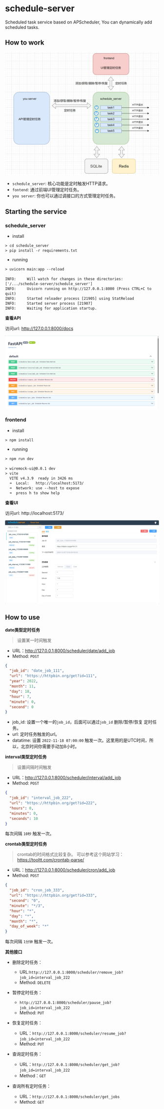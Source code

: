 # schedule-server

Scheduled task service based on APScheduler, You can dynamically add scheduled tasks.

## How to work

![](/image/schedule.png)

* `schedule_server`: 核心功能是定时触发HTTP请求。
* `fontend`: 通过前端UI管理定时任务。
* `you server`: 你也可以通过调接口的方式管理定时任务。

## Starting the service

### schedule_server

* install 

```shell
> cd schedule_server
> pip install -r requirements.txt
```

* running

```shell
> uvicorn main:app --reload

INFO:     Will watch for changes in these directories: ['/.../schedule-server/schedule_server']
INFO:     Uvicorn running on http://127.0.0.1:8000 (Press CTRL+C to quit)
INFO:     Started reloader process [21905] using StatReload
INFO:     Started server process [21907]
INFO:     Waiting for application startup.
```

__查看API__

访问url: http://127.0.0.1:8000/docs

![](/image/api_doc.png)


### frontend

* install 

```shell
> npm install
```

* running

```shell
> npm run dev

> wiremock-ui@0.0.1 dev
> vite
  VITE v4.3.9  ready in 3426 ms
  ➜  Local:   http://localhost:5173/
  ➜  Network: use --host to expose
  ➜  press h to show help
```

__查看UI__

访问url: http://localhost:5173/

![](/image/frontend.png)

## How to use

__date类型定时任务__

> 设置某一时间触发

* URL：http://127.0.0.1:8000/scheduler/date/add_job
* Method: `POST`

```json
{
  "job_id": "date_job_111",
  "url": "https://httpbin.org/get?id=111",
  "year": 2022,
  "month": 11,
  "day": 18,
  "hour": 7,
  "minute": 0,
  "second": 0
}
```

* job_id: 设置一个唯一的`job_id`，后面可以通过`job_id` 删除/暂停/恢复 定时任务。 
* url: 定时任务触发的url。
* datatime: 设置 `2022-11-18 07:00:00` 触发一次。这里用的是UTC时间，所以，北京时间你需要手动加8小时。


__interval类型定时任务__

> 设置间隔时间触发

* URL：http://127.0.0.1:8000/scheduler/interval/add_job
* Method: `POST`

```json
{
  "job_id": "interval_job_222",
  "url": "https://httpbin.org/get?id=222",
  "hours": 0,
  "minutes": 0,
  "seconds": 10
}
```

每次间隔 `10秒` 触发一次。

__crontab类型定时任务__

> crontab的时间格式比较复杂。
> 可以参考这个网站学习：https://tooltt.com/crontab-parse/


* URL：http://127.0.0.1:8000/scheduler/cron/add_job
* Method: `POST`

```json
{
  "job_id": "cron_job_333",
  "url": "https://httpbin.org/get?id=333",
  "second": "0",
  "minute": "*/3",
  "hour": "*",
  "day": "*",
  "month": "*",
  "day_of_week": "*"
}
```

每次间隔 `1分钟` 触发一次。


__其他接口__

* 删除定时任务：
  * URL:`http://127.0.0.1:8000/scheduler/remove_job?job_id=interval_job_222`
  * Method: `DELETE`

* 暂停定时任务：
  * `http://127.0.0.1:8000/scheduler/pause_job?job_id=interval_job_222`
  * Method: `PUT`

* 恢复定时任务：
  * URL：`http://127.0.0.1:8000/scheduler/resume_job?job_id=interval_job_222`
  * Method: `PUT`

* 查询定时任务：
  * URL：`http://127.0.0.1:8000/scheduler/get_job?job_id=interval_job_222`
  * Method：`GET`

* 查询所有定时任务：
  * URL：`http://127.0.0.1:8000/scheduler/get_jobs`
  * Method: `GET`
